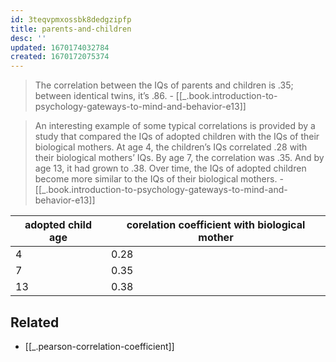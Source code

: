 ```yaml
---
id: 3teqvpmxossbk8dedgzipfp
title: parents-and-children
desc: ''
updated: 1670174032784
created: 1670172075374
---
```


> The correlation between the IQs of parents and children is .35; between identical twins, it’s .86. - [[_.book.introduction-to-psychology-gateways-to-mind-and-behavior-e13]]

> An interesting example of some typical correlations is provided by a study that compared the IQs of adopted children with the IQs of their biological mothers. At age 4, the children’s IQs correlated .28 with their biological mothers’ IQs. By age 7, the correlation was .35. And by age 13, it had grown to .38. Over time, the IQs of adopted children become more similar to the IQs of their biological mothers. - [[_.book.introduction-to-psychology-gateways-to-mind-and-behavior-e13]]

| adopted child age | corelation coefficient with biological mother |
|-------------------|------------------------------------|
| 4                 | 0.28                               |
| 7                 | 0.35                               |
| 13                | 0.38                               |

## Related
- [[_.pearson-correlation-coefficient]]